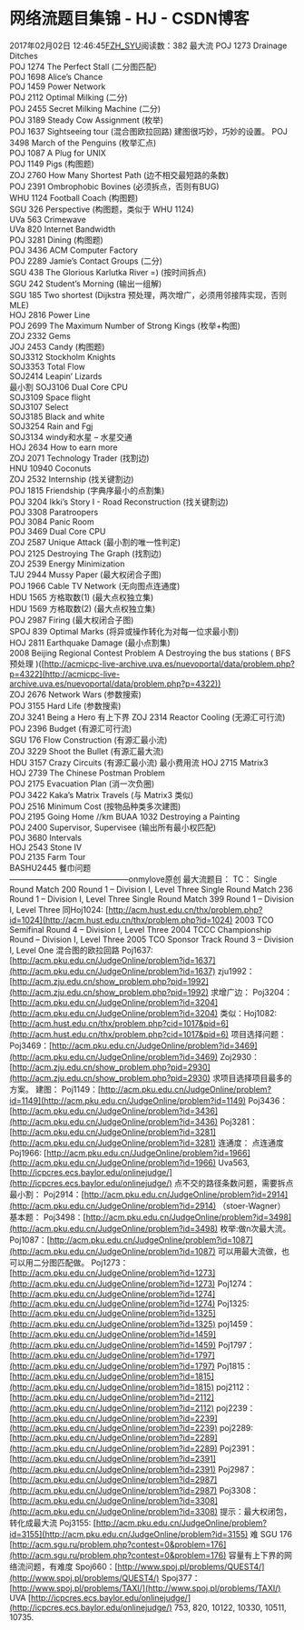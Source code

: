 # 网络流题目集锦 - HJ - CSDN博客
2017年02月02日 12:46:45[FZH_SYU](https://me.csdn.net/feizaoSYUACM)阅读数：382
最大流 
POJ 1273 Drainage Ditches  
POJ 1274 The Perfect Stall (二分图匹配)  
POJ 1698 Alice’s Chance  
POJ 1459 Power Network  
POJ 2112 Optimal Milking (二分)  
POJ 2455 Secret Milking Machine (二分)  
POJ 3189 Steady Cow Assignment (枚举)  
POJ 1637 Sightseeing tour (混合图欧拉回路)    建图很巧妙，巧妙的设置。 
POJ 3498 March of the Penguins (枚举汇点)  
POJ 1087 A Plug for UNIX  
POJ 1149 Pigs (构图题)  
ZOJ 2760 How Many Shortest Path (边不相交最短路的条数)  
POJ 2391 Ombrophobic Bovines (必须拆点，否则有BUG)  
WHU 1124 Football Coach (构图题)  
SGU 326 Perspective (构图题，类似于 WHU 1124)  
UVa 563 Crimewave  
UVa 820 Internet Bandwidth  
POJ 3281 Dining (构图题)  
POJ 3436 ACM Computer Factory  
POJ 2289 Jamie’s Contact Groups (二分)  
SGU 438 The Glorious Karlutka River =) (按时间拆点)  
SGU 242 Student’s Morning (输出一组解)  
SGU 185 Two shortest (Dijkstra 预处理，两次增广，必须用邻接阵实现，否则 MLE)  
HOJ 2816 Power Line  
POJ 2699 The Maximum Number of Strong Kings (枚举+构图)  
ZOJ 2332 Gems  
JOJ 2453 Candy (构图题)  
SOJ3312 Stockholm Knights  
SOJ3353 Total Flow  
SOJ2414 Leapin’ Lizards  
最小割 
SOJ3106 Dual Core CPU  
SOJ3109 Space flight  
SOJ3107 Select  
SOJ3185 Black and white  
SOJ3254 Rain and Fgj  
SOJ3134 windy和水星 – 水星交通  
HOJ 2634 How to earn more  
ZOJ 2071 Technology Trader (找割边)  
HNU 10940 Coconuts  
ZOJ 2532 Internship (找关键割边)  
POJ 1815 Friendship (字典序最小的点割集)  
POJ 3204 Ikki’s Story I - Road Reconstruction (找关键割边)  
POJ 3308 Paratroopers  
POJ 3084 Panic Room  
POJ 3469 Dual Core CPU  
ZOJ 2587 Unique Attack (最小割的唯一性判定)  
POJ 2125 Destroying The Graph (找割边)  
ZOJ 2539 Energy Minimization  
TJU 2944 Mussy Paper (最大权闭合子图)  
POJ 1966 Cable TV Network (无向图点连通度)  
HDU 1565 方格取数(1) (最大点权独立集)  
HDU 1569 方格取数(2) (最大点权独立集)  
POJ 2987 Firing (最大权闭合子图)  
SPOJ 839 Optimal Marks (将异或操作转化为对每一位求最小割)  
HOJ 2811 Earthquake Damage (最小点割集)  
2008 Beijing Regional Contest Problem A Destroying the bus stations ( BFS 预处理 )([http://acmicpc-live-archive.uva.es/nuevoportal/data/problem.php?p=4322](http://acmicpc-live-archive.uva.es/nuevoportal/data/problem.php?p=4322))  
ZOJ 2676 Network Wars (参数搜索)  
POJ 3155 Hard Life (参数搜索)  
ZOJ 3241 Being a Hero 
有上下界 
ZOJ 2314 Reactor Cooling (无源汇可行流)  
POJ 2396 Budget (有源汇可行流)  
SGU 176 Flow Construction (有源汇最小流)  
ZOJ 3229 Shoot the Bullet (有源汇最大流)  
HDU 3157 Crazy Circuits (有源汇最小流) 
最小费用流 
HOJ 2715 Matrix3  
HOJ 2739 The Chinese Postman Problem  
POJ 2175 Evacuation Plan (消一次负圈)  
POJ 3422 Kaka’s Matrix Travels (与 Matrix3 类似)  
POJ 2516 Minimum Cost (按物品种类多次建图)  
POJ 2195 Going Home   //km 
BUAA 1032 Destroying a Painting  
POJ 2400 Supervisor, Supervisee (输出所有最小权匹配)  
POJ 3680 Intervals  
HOJ 2543 Stone IV  
POJ 2135 Farm Tour  
BASHU2445 餐巾问题  
———————————————onmylove原创
最大流题目：
TC：
Single Round Match 200 Round 1 – Division I, Level Three
Single Round Match 236 Round 1 – Division I, Level Three
Single Round Match 399 Round 1 – Division I, Level Three
同Hoj1024: [http://acm.hust.edu.cn/thx/problem.php?id=1024](http://acm.hust.edu.cn/thx/problem.php?id=1024)
2003 TCO Semifinal Round 4 – Division I, Level Three
2004 TCCC Championship Round – Division I, Level Three
2005 TCO Sponsor Track Round 3 – Division I, Level One
混合图的欧拉回路
Poj1637: [http://acm.pku.edu.cn/JudgeOnline/problem?id=1637](http://acm.pku.edu.cn/JudgeOnline/problem?id=1637)
zju1992：[http://acm.zju.edu.cn/show_problem.php?pid=1992](http://acm.zju.edu.cn/show_problem.php?pid=1992)
求增广边：
Poj3204：[http://acm.pku.edu.cn/JudgeOnline/problem?id=3204](http://acm.pku.edu.cn/JudgeOnline/problem?id=3204)
类似：Hoj1082: [http://acm.hust.edu.cn/thx/problem.php?cid=1017&pid=6](http://acm.hust.edu.cn/thx/problem.php?cid=1017&pid=6)
项目选择问题：
Poj3469：[http://acm.pku.edu.cn/JudgeOnline/problem?id=3469](http://acm.pku.edu.cn/JudgeOnline/problem?id=3469)
Zoj2930：[http://acm.zju.edu.cn/show_problem.php?pid=2930](http://acm.zju.edu.cn/show_problem.php?pid=2930)
求项目选择项目最多的方案。
建图：
Poj1149：[http://acm.pku.edu.cn/JudgeOnline/problem?id=1149](http://acm.pku.edu.cn/JudgeOnline/problem?id=1149)
Poj3436：[http://acm.pku.edu.cn/JudgeOnline/problem?id=3436](http://acm.pku.edu.cn/JudgeOnline/problem?id=3436)
Poj3281：[http://acm.pku.edu.cn/JudgeOnline/problem?id=3281](http://acm.pku.edu.cn/JudgeOnline/problem?id=3281)
连通度：
点连通度Poj1966: [http://acm.pku.edu.cn/JudgeOnline/problem?id=1966](http://acm.pku.edu.cn/JudgeOnline/problem?id=1966)
Uva563, [http://icpcres.ecs.baylor.edu/onlinejudge/](http://icpcres.ecs.baylor.edu/onlinejudge/)
点不交的路径条数问题，需要拆点
最小割：
Poj2914：[http://acm.pku.edu.cn/JudgeOnline/problem?id=2914](http://acm.pku.edu.cn/JudgeOnline/problem?id=2914)
（stoer-Wagner）
基本题：
Poj3498：[http://acm.pku.edu.cn/JudgeOnline/problem?id=3498](http://acm.pku.edu.cn/JudgeOnline/problem?id=3498)
枚举:做n次最大流。
Poj1087：[http://acm.pku.edu.cn/JudgeOnline/problem?id=1087](http://acm.pku.edu.cn/JudgeOnline/problem?id=1087)
可以用最大流做，也可以用二分图匹配做。
Poj1273：[http://acm.pku.edu.cn/JudgeOnline/problem?id=1273](http://acm.pku.edu.cn/JudgeOnline/problem?id=1273)
Poj1274：[http://acm.pku.edu.cn/JudgeOnline/problem?id=1274](http://acm.pku.edu.cn/JudgeOnline/problem?id=1274)
Poj1325: [http://acm.pku.edu.cn/JudgeOnline/problem?id=1325](http://acm.pku.edu.cn/JudgeOnline/problem?id=1325)
poj1459：[http://acm.pku.edu.cn/JudgeOnline/problem?id=1459](http://acm.pku.edu.cn/JudgeOnline/problem?id=1459)
Poj1797：[http://acm.pku.edu.cn/JudgeOnline/problem?id=1797](http://acm.pku.edu.cn/JudgeOnline/problem?id=1797)
Poj1815：[http://acm.pku.edu.cn/JudgeOnline/problem?id=1815](http://acm.pku.edu.cn/JudgeOnline/problem?id=1815)
poj2112：[http://acm.pku.edu.cn/JudgeOnline/problem?id=2112](http://acm.pku.edu.cn/JudgeOnline/problem?id=2112)
poj2239：[http://acm.pku.edu.cn/JudgeOnline/problem?id=2239](http://acm.pku.edu.cn/JudgeOnline/problem?id=2239)
poj2289: [http://acm.pku.edu.cn/JudgeOnline/problem?id=2289](http://acm.pku.edu.cn/JudgeOnline/problem?id=2289)
Poj2391：[http://acm.pku.edu.cn/JudgeOnline/problem?id=2391](http://acm.pku.edu.cn/JudgeOnline/problem?id=2391)
Poj2987：[http://acm.pku.edu.cn/JudgeOnline/problem?id=2987](http://acm.pku.edu.cn/JudgeOnline/problem?id=2987)
Poj3308：[http://acm.pku.edu.cn/JudgeOnline/problem?id=3308](http://acm.pku.edu.cn/JudgeOnline/problem?id=3308)
提示：最大权闭包，转化成最大流
Poj3155: [http://acm.pku.edu.cn/JudgeOnline/problem?id=3155](http://acm.pku.edu.cn/JudgeOnline/problem?id=3155)
难
SGU 176 [http://acm.sgu.ru/problem.php?contest=0&problem=176](http://acm.sgu.ru/problem.php?contest=0&problem=176)
容量有上下界的网络流问题，有难度
Spoj660：[http://www.spoj.pl/problems/QUEST4/](http://www.spoj.pl/problems/QUEST4/)
Spoj377：[http://www.spoj.pl/problems/TAXI/](http://www.spoj.pl/problems/TAXI/)
UVA 
[http://icpcres.ecs.baylor.edu/onlinejudge/](http://icpcres.ecs.baylor.edu/onlinejudge/)
753,
820, 
10122, 
10330, 
10511, 
10735.
